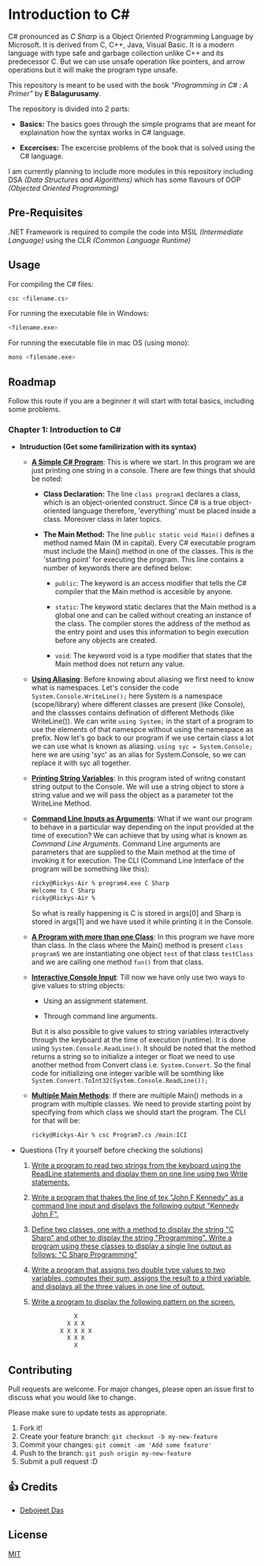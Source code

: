 # Introduction to C#

C# pronounced as _C Sharp_ is a Object Oriented Programming Language by Microsoft. It is derived from C, C++, Java, Visual Basic. It is a modern language with type safe and garbage collection unlike C++ and its predecessor C. But we can use unsafe operation like pointers, and arrow operations but it will make the program type unsafe.

This repository is meant to be used with the book _"Programming in C# : A Primer"_ by **E Balagurusamy**.

The repository is divided into 2 parts:

- **Basics:** The basics goes through the simple programs that are meant for explaination how the syntax works in C# language.

- **Excercises:** The excercise problems of the book that is solved using the C# language.

I am currently planning to include more modules in this repository including DSA _(Data Structures and Algorithms)_ which has some flavours of OOP _(Objected Oriented Programming)_

## Pre-Requisites

.NET Framework is required to compile the code into MSIL _(Intermediate Language)_ using the CLR _(Common Language Runtime)_

## Usage

For compiling the C# files:

```sh
csc <filename.cs>
```

For running the executable file in Windows:

```sh
<filename.exe>
```

For running the executable file in mac OS (using mono):

```sh
mono <filename.exe>
```

## Roadmap

Follow this route if you are a beginner it will start with total basics, including some problems.

### Chapter 1: Introduction to C#

- **Intruduction (Get some familirization with its syntax)**

  - **[A Simple C# Program](./Tests/Chapter_3/Program1.cs)**: This is where we start. In this program we are just printing one string in a console. There are few things that should be noted:

	- **Class Declaration:** The line `class program1` declares a class, which is an object-oriented construct. Since C# is a true object-oriented language therefore, 'everything' must be placed inside a class. Moreover class in later topics.

	- **The Main Method:** The line `public static void Main()` defines a method named Main (M in capital). Every C# executable program must include the Main() method in one of the classes. This is the 'starting point' for executing the program. This line contains a number of keywords there are defined below:

		- `public`: The keyword is an access modifier that tells the C# compiler that the Main method is accesible by anyone.

		- `static`: The keyword static declares that the Main method is a global one and can be called without creating an instance of the class. The compiler stores the address of the method as the entry point and uses this information to begin execution before any objects are created.

		- `void`: The keyword void is a type modifier that states that the Main method does not return any value.

  - **[Using Aliasing](./Tests/Chapter_3/Program2.cs)**: Before knowing about aliasing we first need to know what is namespaces. Let's consider the code `System.Console.WriteLine();` here System is a namespace (scope/library) where different classes are present (like Console), and the classses contains defination of different Methods (like WriteLine()). We can write `using System;` in the start of a program to use the elements of that namespce without using the namespace as prefix. Now let's go back to our program if we use certain class a lot we can use what is known as aliasing. `using syc = System.Console;` here we are using 'syc' as an alias for System.Console, so we can replace it with syc all together.

  - **[Printing String Variables](./Tests/Chapter_3/Program3.cs)**: In this program isted of writng constant string output to the Console. We will use a string object to store a string value and we will pass the object as a parameter tot the WriteLine Method.
  
  - **[Command Line Inputs as Arguments](./Tests/Chapter_3/Program4.cs)**: What if we want our program to behave in a particular way depending on the input provided at the time of execution? We can achieve that by using what is known as *Command Line Arguments*. Command Line arguments are parameters that are supplied to the Main method at the time of invoking  it for execution. The CLI (Command Line Interface of the program will be something like this): 
  	```sh
  	ricky@Rickys-Air % program4.exe C Sharp
	Welcome to C Sharp
	ricky@Rickys-Air %
  	```
	So what is really happening is C is stored in args[0] and Sharp is stored in args[1] and we have used it while printing it in the Console.

  - **[A Program with more than one Class](./Tests/Chapter_3/Program5.cs)**: In this program we have more than class. In the class where the Main() method is present `class program5` we are instantiating one object `test` of that class `testClass` and we are calling one method `fun()` from that class.

  - **[Interactive Console Input](./Tests/Chapter_3/Program6.cs)**: Till now we have only use two ways to give values to string objects:

	- Using an assignment statement.

	- Through command line arguments.

	But it is also possible to give values to string variables interactively through the keyboard at the time of execution (runtime). It is done using `System.Console.ReadLine()`. It should be noted that the method returns a string so to initialize a integer or float we need to use another method from Convert class i.e. `System.Convert`. So the final code for initializing one integer varible will be somthing like `System.Convert.ToInt32(System.Console.ReadLine());`

  - **[Multiple Main Methods](./Tests/Chapter_3/Program7.cs)**: If there are multiple Main() methods in a program with multiple classes. We need to provide starting point by specifying from which class we should start the program. The CLI for that will be:
	```sh
	ricky@Rickys-Air % csc Program7.cs /main:ICI
	```
- Questions (Try it yourself before checking the solutions)
	1. [Write a program to read two strings from the keyboard using the ReadLine statements and display them on one line using two Write statements.](./Chapter_3/3_1.cs)

	2. [Write a program that thakes the line of tex "John F Kennedy" as a command line input and displays the following output "Kennedy John F".](./Chapter_3/3_2.cs)

	3. [Define two classes, one with a method to display the string "C Sharp" and other to display the string "Programming". Write a program using these classes to display a single line output as follows: "C Sharp Programming"](./Chapter_3/3_3.cs)

	4. [Write a program that assigns two double type values to two variables, computes their sum, assigns the result to a third variable, and displays all the three values in one line of output.](./Chapter_3/3_4.cs)

	5. [Write a program to display the following pattern on the screen.](./Chapter_3/3_5.cs)
		```sh
				    X
				  X X X
				X X X X X
				  X X X
				    X
		```

## Contributing

Pull requests are welcome. For major changes, please open an issue first to discuss what you would like to change.

Please make sure to update tests as appropriate.

1. Fork it!
2. Create your feature branch: `git checkout -b my-new-feature`
3. Commit your changes: `git commit -am 'Add some feature'`
4. Push to the branch: `git push origin my-new-feature`
5. Submit a pull request :D

## :+1: Credits

- [Debojeet Das](https://rickydebojeet.github.io)

## License

[MIT](https://choosealicense.com/licenses/mit/)
